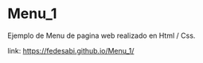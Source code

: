 # Menu_1

Ejemplo de Menu de pagina web realizado en Html / Css. 

link: https://fedesabi.github.io/Menu_1/
